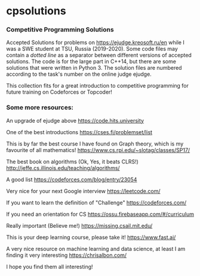 # cpsolutions

### Competitive Programming Solutions
Accepted Solutions for problems on https://ejudge.kreosoft.ru/en while I was a SWE student at TSU, Russia (2019-2020). Some code files may contain a *dotted line* as a separator between different versions of accepted solutions. The code is for the large part in C++14, but there are some solutions that were written in Python 3. The solution files are numbered according to the task's number on the online judge ejudge.

This collection fits for a great introduction to competitive programming for future training on Codeforces or Topcoder!

### Some more resources:

An upgrade of ejudge above https://code.hits.university

One of the best introductions https://cses.fi/problemset/list

This is by far the best course I have found on Graph theory, which is my favourite of all mathematics! https://www.cs.rpi.edu/~slotag/classes/SP17/

The best book on algorithms (Ok, Yes, it beats CLRS!) http://jeffe.cs.illinois.edu/teaching/algorithms/

A good list https://codeforces.com/blog/entry/23054

Very nice for your next Google interview https://leetcode.com/

If you want to learn the definition of "Challenge" https://codeforces.com/

If you need an orientation for CS https://ossu.firebaseapp.com/#/curriculum

Really important (Believe me!) https://missing.csail.mit.edu/

This is your deep learning course, please take it! https://www.fast.ai/

A very nice resource on machine learning and data science, at least I am finding it very interesting https://chrisalbon.com/

I hope you find them all interesting!
